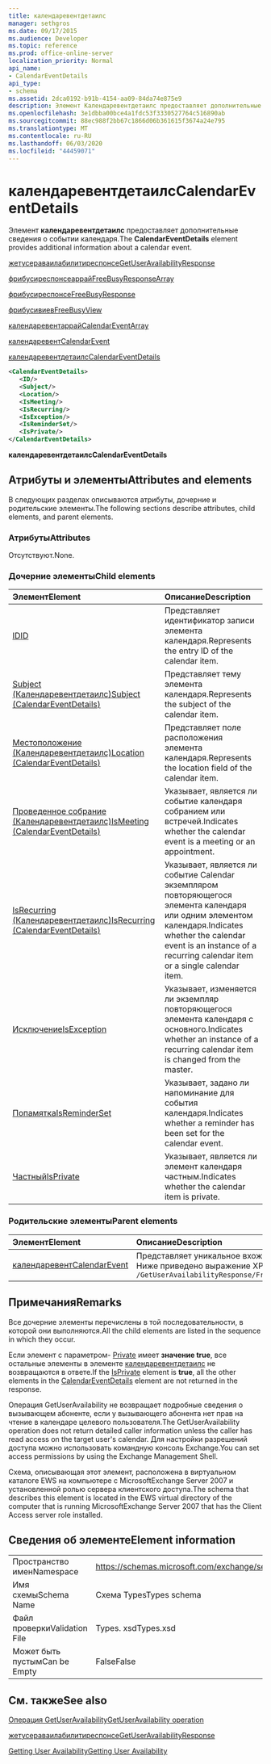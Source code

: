 ```yaml
---
title: календаревентдетаилс
manager: sethgros
ms.date: 09/17/2015
ms.audience: Developer
ms.topic: reference
ms.prod: office-online-server
localization_priority: Normal
api_name:
- CalendarEventDetails
api_type:
- schema
ms.assetid: 2dca0192-b91b-4154-aa09-84da74e875e9
description: Элемент Календаревентдетаилс предоставляет дополнительные сведения о событии календаря.
ms.openlocfilehash: 3e1dbba00bce4a1fdc53f3330527764c516890ab
ms.sourcegitcommit: 88ec988f2bb67c1866d06b361615f3674a24e795
ms.translationtype: MT
ms.contentlocale: ru-RU
ms.lasthandoff: 06/03/2020
ms.locfileid: "44459071"
---
```

# <a name="calendareventdetails"></a><span data-ttu-id="526b0-103">календаревентдетаилс</span><span class="sxs-lookup"><span data-stu-id="526b0-103">CalendarEventDetails</span></span>

<span data-ttu-id="526b0-104">Элемент **календаревентдетаилс** предоставляет дополнительные сведения о событии календаря.</span><span class="sxs-lookup"><span data-stu-id="526b0-104">The **CalendarEventDetails** element provides additional information about a calendar event.</span></span> 
  
[<span data-ttu-id="526b0-105">жетусераваилабилитиреспонсе</span><span class="sxs-lookup"><span data-stu-id="526b0-105">GetUserAvailabilityResponse</span></span>](getuseravailabilityresponse.md)
  
[<span data-ttu-id="526b0-106">фрибусиреспонсеаррай</span><span class="sxs-lookup"><span data-stu-id="526b0-106">FreeBusyResponseArray</span></span>](freebusyresponsearray.md)
  
[<span data-ttu-id="526b0-107">фрибусиреспонсе</span><span class="sxs-lookup"><span data-stu-id="526b0-107">FreeBusyResponse</span></span>](freebusyresponse.md)
  
[<span data-ttu-id="526b0-108">фрибусивиев</span><span class="sxs-lookup"><span data-stu-id="526b0-108">FreeBusyView</span></span>](freebusyview.md)
  
[<span data-ttu-id="526b0-109">календаревентаррай</span><span class="sxs-lookup"><span data-stu-id="526b0-109">CalendarEventArray</span></span>](calendareventarray.md)
  
[<span data-ttu-id="526b0-110">календаревент</span><span class="sxs-lookup"><span data-stu-id="526b0-110">CalendarEvent</span></span>](calendarevent.md)
  
[<span data-ttu-id="526b0-111">календаревентдетаилс</span><span class="sxs-lookup"><span data-stu-id="526b0-111">CalendarEventDetails</span></span>](calendareventdetails.md)
  
```xml
<CalendarEventDetails>
   <ID/>
   <Subject/>
   <Location/>
   <IsMeeting/>
   <IsRecurring/>
   <IsException/>
   <IsReminderSet/>
   <IsPrivate/>
</CalendarEventDetails>
```

 <span data-ttu-id="526b0-112">**календаревентдетаилс**</span><span class="sxs-lookup"><span data-stu-id="526b0-112">**CalendarEventDetails**</span></span>
## <a name="attributes-and-elements"></a><span data-ttu-id="526b0-113">Атрибуты и элементы</span><span class="sxs-lookup"><span data-stu-id="526b0-113">Attributes and elements</span></span>

<span data-ttu-id="526b0-114">В следующих разделах описываются атрибуты, дочерние и родительские элементы.</span><span class="sxs-lookup"><span data-stu-id="526b0-114">The following sections describe attributes, child elements, and parent elements.</span></span>
  
### <a name="attributes"></a><span data-ttu-id="526b0-115">Атрибуты</span><span class="sxs-lookup"><span data-stu-id="526b0-115">Attributes</span></span>

<span data-ttu-id="526b0-116">Отсутствуют.</span><span class="sxs-lookup"><span data-stu-id="526b0-116">None.</span></span>
  
### <a name="child-elements"></a><span data-ttu-id="526b0-117">Дочерние элементы</span><span class="sxs-lookup"><span data-stu-id="526b0-117">Child elements</span></span>

|<span data-ttu-id="526b0-118">**Элемент**</span><span class="sxs-lookup"><span data-stu-id="526b0-118">**Element**</span></span>|<span data-ttu-id="526b0-119">**Описание**</span><span class="sxs-lookup"><span data-stu-id="526b0-119">**Description**</span></span>|
|:-----|:-----|
|[<span data-ttu-id="526b0-120">ID</span><span class="sxs-lookup"><span data-stu-id="526b0-120">ID</span></span>](id.md) <br/> |<span data-ttu-id="526b0-121">Представляет идентификатор записи элемента календаря.</span><span class="sxs-lookup"><span data-stu-id="526b0-121">Represents the entry ID of the calendar item.</span></span>  <br/> |
|[<span data-ttu-id="526b0-122">Subject (Календаревентдетаилс)</span><span class="sxs-lookup"><span data-stu-id="526b0-122">Subject (CalendarEventDetails)</span></span>](subject-calendareventdetails.md) <br/> |<span data-ttu-id="526b0-123">Представляет тему элемента календаря.</span><span class="sxs-lookup"><span data-stu-id="526b0-123">Represents the subject of the calendar item.</span></span>  <br/> |
|[<span data-ttu-id="526b0-124">Местоположение (Календаревентдетаилс)</span><span class="sxs-lookup"><span data-stu-id="526b0-124">Location (CalendarEventDetails)</span></span>](location-calendareventdetails.md) <br/> |<span data-ttu-id="526b0-125">Представляет поле расположения элемента календаря.</span><span class="sxs-lookup"><span data-stu-id="526b0-125">Represents the location field of the calendar item.</span></span>  <br/> |
|[<span data-ttu-id="526b0-126">Проведенное собрание (Календаревентдетаилс)</span><span class="sxs-lookup"><span data-stu-id="526b0-126">IsMeeting (CalendarEventDetails)</span></span>](ismeeting-calendareventdetails.md) <br/> |<span data-ttu-id="526b0-127">Указывает, является ли событие календаря собранием или встречей.</span><span class="sxs-lookup"><span data-stu-id="526b0-127">Indicates whether the calendar event is a meeting or an appointment.</span></span>  <br/> |
|[<span data-ttu-id="526b0-128">IsRecurring (Календаревентдетаилс)</span><span class="sxs-lookup"><span data-stu-id="526b0-128">IsRecurring (CalendarEventDetails)</span></span>](isrecurring-calendareventdetails.md) <br/> |<span data-ttu-id="526b0-129">Указывает, является ли событие Calendar экземпляром повторяющегося элемента календаря или одним элементом календаря.</span><span class="sxs-lookup"><span data-stu-id="526b0-129">Indicates whether the calendar event is an instance of a recurring calendar item or a single calendar item.</span></span>  <br/> |
|[<span data-ttu-id="526b0-130">Исключение</span><span class="sxs-lookup"><span data-stu-id="526b0-130">IsException</span></span>](isexception.md) <br/> |<span data-ttu-id="526b0-131">Указывает, изменяется ли экземпляр повторяющегося элемента календаря с основного.</span><span class="sxs-lookup"><span data-stu-id="526b0-131">Indicates whether an instance of a recurring calendar item is changed from the master.</span></span>  <br/> |
|[<span data-ttu-id="526b0-132">Попамятка</span><span class="sxs-lookup"><span data-stu-id="526b0-132">IsReminderSet</span></span>](isreminderset.md) <br/> |<span data-ttu-id="526b0-133">Указывает, задано ли напоминание для события календаря.</span><span class="sxs-lookup"><span data-stu-id="526b0-133">Indicates whether a reminder has been set for the calendar event.</span></span>  <br/> |
|[<span data-ttu-id="526b0-134">Частный</span><span class="sxs-lookup"><span data-stu-id="526b0-134">IsPrivate</span></span>](isprivate.md) <br/> |<span data-ttu-id="526b0-135">Указывает, является ли элемент календаря частным.</span><span class="sxs-lookup"><span data-stu-id="526b0-135">Indicates whether the calendar item is private.</span></span>  <br/> |
   
### <a name="parent-elements"></a><span data-ttu-id="526b0-136">Родительские элементы</span><span class="sxs-lookup"><span data-stu-id="526b0-136">Parent elements</span></span>

|<span data-ttu-id="526b0-137">**Элемент**</span><span class="sxs-lookup"><span data-stu-id="526b0-137">**Element**</span></span>|<span data-ttu-id="526b0-138">**Описание**</span><span class="sxs-lookup"><span data-stu-id="526b0-138">**Description**</span></span>|
|:-----|:-----|
|[<span data-ttu-id="526b0-139">календаревент</span><span class="sxs-lookup"><span data-stu-id="526b0-139">CalendarEvent</span></span>](calendarevent.md) <br/> |<span data-ttu-id="526b0-140">Представляет уникальное вхождение элемента календаря.</span><span class="sxs-lookup"><span data-stu-id="526b0-140">Represents a unique calendar item occurrence.</span></span>  <br/> <span data-ttu-id="526b0-141">Ниже приведено выражение XPath 2,0 для этого элемента:</span><span class="sxs-lookup"><span data-stu-id="526b0-141">The following is the XPath 2.0 expression to this element:</span></span>  <br/>  `/GetUserAvailabilityResponse/FreeBusyResponseArray/FreeBusyResponse/FreeBusyView/CalendarEventArray/CalendarEvent[i]` <br/> |
   
## <a name="remarks"></a><span data-ttu-id="526b0-142">Примечания</span><span class="sxs-lookup"><span data-stu-id="526b0-142">Remarks</span></span>

<span data-ttu-id="526b0-143">Все дочерние элементы перечислены в той последовательности, в которой они выполняются.</span><span class="sxs-lookup"><span data-stu-id="526b0-143">All the child elements are listed in the sequence in which they occur.</span></span> 
  
<span data-ttu-id="526b0-144">Если элемент с параметром- [Private](isprivate.md) имеет **значение true**, все остальные элементы в элементе [календаревентдетаилс](calendareventdetails.md) не возвращаются в ответе.</span><span class="sxs-lookup"><span data-stu-id="526b0-144">If the [IsPrivate](isprivate.md) element is **true**, all the other elements in the [CalendarEventDetails](calendareventdetails.md) element are not returned in the response.</span></span> 
  
<span data-ttu-id="526b0-145">Операция GetUserAvailability не возвращает подробные сведения о вызывающем абоненте, если у вызывающего абонента нет прав на чтение в календаре целевого пользователя.</span><span class="sxs-lookup"><span data-stu-id="526b0-145">The GetUserAvailability operation does not return detailed caller information unless the caller has read access on the target user's calendar.</span></span> <span data-ttu-id="526b0-146">Для настройки разрешений доступа можно использовать командную консоль Exchange.</span><span class="sxs-lookup"><span data-stu-id="526b0-146">You can set access permissions by using the Exchange Management Shell.</span></span>
  
<span data-ttu-id="526b0-147">Схема, описывающая этот элемент, расположена в виртуальном каталоге EWS на компьютере с MicrosoftExchange Server 2007 и установленной ролью сервера клиентского доступа.</span><span class="sxs-lookup"><span data-stu-id="526b0-147">The schema that describes this element is located in the EWS virtual directory of the computer that is running MicrosoftExchange Server 2007 that has the Client Access server role installed.</span></span>
  
## <a name="element-information"></a><span data-ttu-id="526b0-148">Сведения об элементе</span><span class="sxs-lookup"><span data-stu-id="526b0-148">Element information</span></span>

|||
|:-----|:-----|
|<span data-ttu-id="526b0-149">Пространство имен</span><span class="sxs-lookup"><span data-stu-id="526b0-149">Namespace</span></span>  <br/> |https://schemas.microsoft.com/exchange/services/2006/types  <br/> |
|<span data-ttu-id="526b0-150">Имя схемы</span><span class="sxs-lookup"><span data-stu-id="526b0-150">Schema Name</span></span>  <br/> |<span data-ttu-id="526b0-151">Схема Types</span><span class="sxs-lookup"><span data-stu-id="526b0-151">Types schema</span></span>  <br/> |
|<span data-ttu-id="526b0-152">Файл проверки</span><span class="sxs-lookup"><span data-stu-id="526b0-152">Validation File</span></span>  <br/> |<span data-ttu-id="526b0-153">Types. xsd</span><span class="sxs-lookup"><span data-stu-id="526b0-153">Types.xsd</span></span>  <br/> |
|<span data-ttu-id="526b0-154">Может быть пустым</span><span class="sxs-lookup"><span data-stu-id="526b0-154">Can be Empty</span></span>  <br/> |<span data-ttu-id="526b0-155">False</span><span class="sxs-lookup"><span data-stu-id="526b0-155">False</span></span>  <br/> |
   
## <a name="see-also"></a><span data-ttu-id="526b0-156">См. также</span><span class="sxs-lookup"><span data-stu-id="526b0-156">See also</span></span>



[<span data-ttu-id="526b0-157">Операция GetUserAvailability</span><span class="sxs-lookup"><span data-stu-id="526b0-157">GetUserAvailability operation</span></span>](getuseravailability-operation.md)
  
[<span data-ttu-id="526b0-158">жетусераваилабилитиреспонсе</span><span class="sxs-lookup"><span data-stu-id="526b0-158">GetUserAvailabilityResponse</span></span>](getuseravailabilityresponse.md)


[<span data-ttu-id="526b0-159">Getting User Availability</span><span class="sxs-lookup"><span data-stu-id="526b0-159">Getting User Availability</span></span>](https://msdn.microsoft.com/library/d4133fcb-9b0f-4e6b-aadf-a389da83516a%28Office.15%29.aspx)

